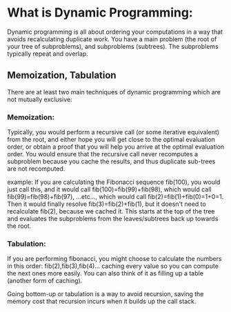 # What is Dynamic Programming:
Dynamic programming is all about ordering your computations in a way that avoids recalculating duplicate work. 
You have a main problem (the root of your tree of subproblems), and subproblems (subtrees). The subproblems typically repeat and overlap.

## Memoization, Tabulation
There are at least two main techniques of dynamic programming which are not mutually exclusive:

### Memoization:
Typically, you would perform a recursive call (or some iterative equivalent) from the root, and either hope you will get close to the optimal evaluation order, 
or obtain a proof that you will help you arrive at the optimal evaluation order. You would ensure that the recursive call never recomputes a 
subproblem because you cache the results, and thus duplicate sub-trees are not recomputed.

example: If you are calculating the Fibonacci sequence fib(100), you would just call this, and it would call fib(100)=fib(99)+fib(98), 
which would call fib(99)=fib(98)+fib(97), ...etc..., which would call fib(2)=fib(1)+fib(0)=1+0=1. Then it would finally resolve fib(3)=fib(2)+fib(1), 
but it doesn't need to recalculate fib(2), because we cached it.
This starts at the top of the tree and evaluates the subproblems from the leaves/subtrees back up towards the root.

### Tabulation:
If you are performing fibonacci, you might choose to calculate the numbers in this order: fib(2),fib(3),fib(4)... 
caching every value so you can compute the next ones more easily. 
You can also think of it as filling up a table (another form of caching).

Going bottom-up or tabulation is a way to avoid recursion, saving the memory cost that recursion incurs when it builds up the call stack.




